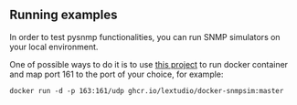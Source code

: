 ## Running examples

In order to test pysnmp functionalities, you can run SNMP simulators on your local environment.

One of possible ways to do it is to use [this project](https://github.com/lextudio/docker-snmpsim) to run docker container and map port 161 to the port of your choice, for example:

```commandline
docker run -d -p 163:161/udp ghcr.io/lextudio/docker-snmpsim:master
```